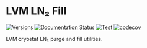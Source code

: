 # LVM LN₂ Fill

![Versions](https://img.shields.io/badge/python->3.10-blue)
[![Documentation Status](https://readthedocs.org/projects/lvm-ln2fill/badge/?version=latest)](https://lvm-ln2fill.readthedocs.io/en/latest/)
[![Test](https://github.com/sdss/lvm-ln2fill/actions/workflows/test.yml/badge.svg)](https://github.com/sdss/lvm-ln2fill/actions)
[![codecov](https://codecov.io/gh/sdss/lvm-ln2fill/branch/main/graph/badge.svg)](https://codecov.io/gh/sdss/lvm-ln2fill)

LVM cryostat LN₂ purge and fill utilities.
